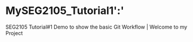 # MySEG2105_Tutorial1':'
SEG2105 Tutorial#1 Demo to show the basic Git Workflow |
Welcome to my Project
